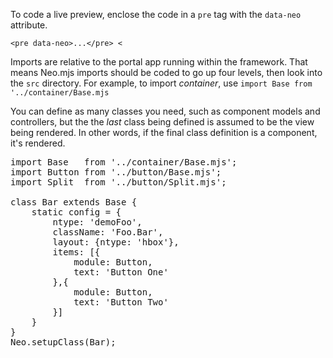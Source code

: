To code a live preview, enclose the code in a `pre` tag with the `data-neo` attribute.

<code>&lt;pre data-neo>...&lt;/pre&gt; &lt;</code> 

Imports are relative to the portal app running within the framework. That means
Neo.mjs imports should be coded to go up four levels, then look into the `src`
directory. For example, to import _container_, use `import Base from '../container/Base.mjs`

You can define as many classes you need, such as component models and controllers, but the the _last_
class being defined is assumed to be the view being rendered. In other words, if the final class definition is a component, it's rendered.

<pre data-neo>
import Base   from '../container/Base.mjs';
import Button from '../button/Base.mjs';
import Split  from '../button/Split.mjs';

class Bar extends Base {
    static config = {
        ntype: 'demoFoo',
        className: 'Foo.Bar',
        layout: {ntype: 'hbox'},
        items: [{
            module: Button,
            text: 'Button One'
        },{
            module: Button,
            text: 'Button Two'
        }]
    }
}
Neo.setupClass(Bar);
</pre>
